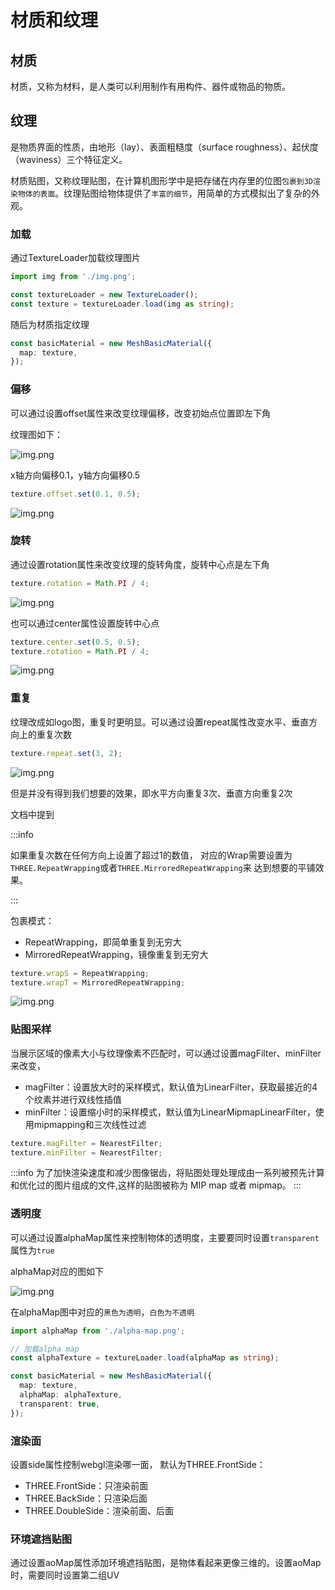 # 材质和纹理

## 材质

材质，又称为材料，是人类可以利用制作有用构件、器件或物品的物质。

## 纹理

是物质界面的性质，由地形（lay）、表面粗糙度（surface roughness）、起伏度（waviness）三个特征定义。

材质贴图，又称纹理贴图，在计算机图形学中是把存储在内存里的位图`包裹到3D渲染物体的表面`。纹理贴图给物体提供了`丰富的细节`，用简单的方式模拟出了复杂的外观。

### 加载

通过TextureLoader加载纹理图片

```ts
import img from './img.png';

const textureLoader = new TextureLoader();
const texture = textureLoader.load(img as string);
```

随后为材质指定纹理

```ts
const basicMaterial = new MeshBasicMaterial({
  map: texture,
});
```

### 偏移

可以通过设置offset属性来改变纹理偏移，改变初始点位置即左下角

纹理图如下：

![img.png](/imgs/visual/threejs/texture-1.png)

x轴方向偏移0.1，y轴方向偏移0.5

```js
texture.offset.set(0.1, 0.5);
```

![img.png](/imgs/visual/threejs/texture.png)

### 旋转

通过设置rotation属性来改变纹理的旋转角度，旋转中心点是左下角

```ts
texture.rotation = Math.PI / 4;
```

![img.png](/imgs/visual/threejs/texture-2.png)

也可以通过center属性设置旋转中心点

```ts
texture.center.set(0.5, 0.5);
texture.rotation = Math.PI / 4;
```

![img.png](/imgs/visual/threejs/texture-3.png)

### 重复

纹理改成如logo图，重复时更明显。可以通过设置repeat属性改变水平、垂直方向上的重复次数

```ts
texture.repeat.set(3, 2);
```

![img.png](/imgs/visual/threejs/texture-4.png)

但是并没有得到我们想要的效果，即水平方向重复3次、垂直方向重复2次

文档中提到

:::info

如果重复次数在任何方向上设置了超过1的数值， 对应的Wrap需要设置为`THREE.RepeatWrapping`或者`THREE.MirroredRepeatWrapping`来 达到想要的平铺效果。

:::

包裹模式：

- RepeatWrapping，即简单重复到无穷大
- MirroredRepeatWrapping，镜像重复到无穷大

```ts
texture.wrapS = RepeatWrapping;
texture.wrapT = MirroredRepeatWrapping;
```

![img.png](/imgs/visual/threejs/texture-5.png)

### 贴图采样

当展示区域的像素大小与纹理像素不匹配时，可以通过设置magFilter、minFilter来改变，

- magFilter：设置放大时的采样模式，默认值为LinearFilter，获取最接近的4个纹素并进行双线性插值
- minFilter：设置缩小时的采样模式，默认值为LinearMipmapLinearFilter，使用mipmapping和三次线性过滤

```ts
texture.magFilter = NearestFilter;
texture.minFilter = NearestFilter;
```

:::info
为了加快渲染速度和减少图像锯齿，将贴图处理处理成由一系列被预先计算和优化过的图片组成的文件,这样的贴图被称为 MIP map 或者 mipmap。
:::

### 透明度

可以通过设置alphaMap属性来控制物体的透明度，主要要同时设置`transparent`属性为`true`

alphaMap对应的图如下

![img.png](/imgs/visual/threejs/texture-6.png)

在alphaMap图中对应的`黑色为透明`，`白色为不透明`

```ts
import alphaMap from './alpha-map.png';

// 加载alpha map
const alphaTexture = textureLoader.load(alphaMap as string);

const basicMaterial = new MeshBasicMaterial({
  map: texture,
  alphaMap: alphaTexture,
  transparent: true,
});
```

### 渲染面

设置side属性控制webgl渲染哪一面， 默认为THREE.FrontSide：

- THREE.FrontSide：只渲染前面
- THREE.BackSide：只渲染后面
- THREE.DoubleSide：渲染前面、后面

### 环境遮挡贴图

通过设置aoMap属性添加环境遮挡贴图，是物体看起来更像三维的。设置aoMap时，需要同时设置第二组UV

<script setup>
import Material from './codes/material.vue'
</script>

<ClientOnly>
    <Material></Material>
</ClientOnly>

